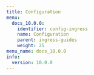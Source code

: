 ```yaml
---
title: Configuration
menu:
  docs_10.0.0:
    identifier: config-ingress
    name: Configuration
    parent: ingress-guides
    weight: 25
menu_name: docs_10.0.0
info:
  version: 10.0.0
---
```


